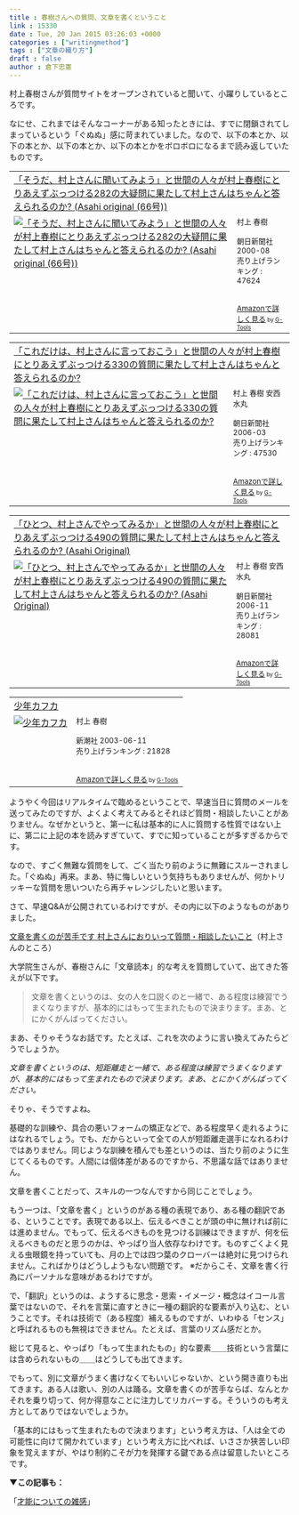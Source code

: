 ```yaml
---
title : 春樹さんへの質問、文章を書くということ
link : 15330
date : Tue, 20 Jan 2015 03:26:03 +0000
categories : ["writingmethod"]
tags : ["文章の織り方"]
draft : false
author : 倉下忠憲
---
```


村上春樹さんが質問サイトをオープンされていると聞いて、小躍りしているところです。

なにせ、これまではそんなコーナーがある知ったときには、すでに閉鎖されてしまっているという「ぐぬぬ」感に苛まれていました。なので、以下の本とか、以下の本とか、以下の本とか、以下の本とかをボロボロになるまで読み返していたものです。

<table  border="0" cellpadding="5"><tr><td colspan="2"><a href="http://www.amazon.co.jp/%E3%80%8C%E3%81%9D%E3%81%86%E3%81%A0%E3%80%81%E6%9D%91%E4%B8%8A%E3%81%95%E3%82%93%E3%81%AB%E8%81%9E%E3%81%84%E3%81%A6%E3%81%BF%E3%82%88%E3%81%86%E3%80%8D%E3%81%A8%E4%B8%96%E9%96%93%E3%81%AE%E4%BA%BA%E3%80%85%E3%81%8C%E6%9D%91%E4%B8%8A%E6%98%A5%E6%A8%B9%E3%81%AB%E3%81%A8%E3%82%8A%E3%81%82%E3%81%88%E3%81%9A%E3%81%B6%E3%81%A3%E3%81%A4%E3%81%91%E3%82%8B282%E3%81%AE%E5%A4%A7%E7%96%91%E5%95%8F%E3%81%AB%E6%9E%9C%E3%81%9F%E3%81%97%E3%81%A6%E6%9D%91%E4%B8%8A%E3%81%95%E3%82%93%E3%81%AF%E3%81%A1%E3%82%83%E3%82%93%E3%81%A8%E7%AD%94%E3%81%88%E3%82%89%E3%82%8C%E3%82%8B%E3%81%AE%E3%81%8B-Asahi-original-66%E5%8F%B7-%E6%9D%91%E4%B8%8A/dp/4022721375%3FSubscriptionId%3D15SMZCTB9V8NGR2TW082%26tag%3Drashita1000-22%26linkCode%3Dxm2%26camp%3D2025%26creative%3D165953%26creativeASIN%3D4022721375" target="_blank">「そうだ、村上さんに聞いてみよう」と世間の人々が村上春樹にとりあえずぶっつける282の大疑問に果たして村上さんはちゃんと答えられるのか? (Asahi original (66号))</a><img src="http://www.assoc-amazon.jp/e/ir?t=rashita1000-22&l=ur2&o=9" width="1" height="1" style="border: none;" alt="" /></td></tr><tr><td valign="top"><a href="http://www.amazon.co.jp/%E3%80%8C%E3%81%9D%E3%81%86%E3%81%A0%E3%80%81%E6%9D%91%E4%B8%8A%E3%81%95%E3%82%93%E3%81%AB%E8%81%9E%E3%81%84%E3%81%A6%E3%81%BF%E3%82%88%E3%81%86%E3%80%8D%E3%81%A8%E4%B8%96%E9%96%93%E3%81%AE%E4%BA%BA%E3%80%85%E3%81%8C%E6%9D%91%E4%B8%8A%E6%98%A5%E6%A8%B9%E3%81%AB%E3%81%A8%E3%82%8A%E3%81%82%E3%81%88%E3%81%9A%E3%81%B6%E3%81%A3%E3%81%A4%E3%81%91%E3%82%8B282%E3%81%AE%E5%A4%A7%E7%96%91%E5%95%8F%E3%81%AB%E6%9E%9C%E3%81%9F%E3%81%97%E3%81%A6%E6%9D%91%E4%B8%8A%E3%81%95%E3%82%93%E3%81%AF%E3%81%A1%E3%82%83%E3%82%93%E3%81%A8%E7%AD%94%E3%81%88%E3%82%89%E3%82%8C%E3%82%8B%E3%81%AE%E3%81%8B-Asahi-original-66%E5%8F%B7-%E6%9D%91%E4%B8%8A/dp/4022721375%3FSubscriptionId%3D15SMZCTB9V8NGR2TW082%26tag%3Drashita1000-22%26linkCode%3Dxm2%26camp%3D2025%26creative%3D165953%26creativeASIN%3D4022721375" target="_blank"><img src="http://ecx.images-amazon.com/images/I/51FMR8974AL._SL160_.jpg" border="0" alt="「そうだ、村上さんに聞いてみよう」と世間の人々が村上春樹にとりあえずぶっつける282の大疑問に果たして村上さんはちゃんと答えられるのか? (Asahi original (66号))" /></a></td><td valign="top"><font size="-1">村上 春樹 <br /><br />朝日新聞社  2000-08<br />売り上げランキング : 47624<br /><br /><br /><a href="http://www.amazon.co.jp/%E3%80%8C%E3%81%9D%E3%81%86%E3%81%A0%E3%80%81%E6%9D%91%E4%B8%8A%E3%81%95%E3%82%93%E3%81%AB%E8%81%9E%E3%81%84%E3%81%A6%E3%81%BF%E3%82%88%E3%81%86%E3%80%8D%E3%81%A8%E4%B8%96%E9%96%93%E3%81%AE%E4%BA%BA%E3%80%85%E3%81%8C%E6%9D%91%E4%B8%8A%E6%98%A5%E6%A8%B9%E3%81%AB%E3%81%A8%E3%82%8A%E3%81%82%E3%81%88%E3%81%9A%E3%81%B6%E3%81%A3%E3%81%A4%E3%81%91%E3%82%8B282%E3%81%AE%E5%A4%A7%E7%96%91%E5%95%8F%E3%81%AB%E6%9E%9C%E3%81%9F%E3%81%97%E3%81%A6%E6%9D%91%E4%B8%8A%E3%81%95%E3%82%93%E3%81%AF%E3%81%A1%E3%82%83%E3%82%93%E3%81%A8%E7%AD%94%E3%81%88%E3%82%89%E3%82%8C%E3%82%8B%E3%81%AE%E3%81%8B-Asahi-original-66%E5%8F%B7-%E6%9D%91%E4%B8%8A/dp/4022721375%3FSubscriptionId%3D15SMZCTB9V8NGR2TW082%26tag%3Drashita1000-22%26linkCode%3Dxm2%26camp%3D2025%26creative%3D165953%26creativeASIN%3D4022721375" target="_blank">Amazonで詳しく見る</a></font><font size="-2"> by <a href="http://www.goodpic.com/mt/aws/index.html" >G-Tools</a></font></td></tr></table>

<table  border="0" cellpadding="5"><tr><td colspan="2"><a href="http://www.amazon.co.jp/%E3%80%8C%E3%81%93%E3%82%8C%E3%81%A0%E3%81%91%E3%81%AF%E3%80%81%E6%9D%91%E4%B8%8A%E3%81%95%E3%82%93%E3%81%AB%E8%A8%80%E3%81%A3%E3%81%A6%E3%81%8A%E3%81%93%E3%81%86%E3%80%8D%E3%81%A8%E4%B8%96%E9%96%93%E3%81%AE%E4%BA%BA%E3%80%85%E3%81%8C%E6%9D%91%E4%B8%8A%E6%98%A5%E6%A8%B9%E3%81%AB%E3%81%A8%E3%82%8A%E3%81%82%E3%81%88%E3%81%9A%E3%81%B6%E3%81%A3%E3%81%A4%E3%81%91%E3%82%8B330%E3%81%AE%E8%B3%AA%E5%95%8F%E3%81%AB%E6%9E%9C%E3%81%9F%E3%81%97%E3%81%A6%E6%9D%91%E4%B8%8A%E3%81%95%E3%82%93%E3%81%AF%E3%81%A1%E3%82%83%E3%82%93%E3%81%A8%E7%AD%94%E3%81%88%E3%82%89%E3%82%8C%E3%82%8B%E3%81%AE%E3%81%8B-%E6%9D%91%E4%B8%8A-%E6%98%A5%E6%A8%B9/dp/402272319X%3FSubscriptionId%3D15SMZCTB9V8NGR2TW082%26tag%3Drashita1000-22%26linkCode%3Dxm2%26camp%3D2025%26creative%3D165953%26creativeASIN%3D402272319X" target="_blank">「これだけは、村上さんに言っておこう」と世間の人々が村上春樹にとりあえずぶっつける330の質問に果たして村上さんはちゃんと答えられるのか?</a><img src="http://www.assoc-amazon.jp/e/ir?t=rashita1000-22&l=ur2&o=9" width="1" height="1" style="border: none;" alt="" /></td></tr><tr><td valign="top"><a href="http://www.amazon.co.jp/%E3%80%8C%E3%81%93%E3%82%8C%E3%81%A0%E3%81%91%E3%81%AF%E3%80%81%E6%9D%91%E4%B8%8A%E3%81%95%E3%82%93%E3%81%AB%E8%A8%80%E3%81%A3%E3%81%A6%E3%81%8A%E3%81%93%E3%81%86%E3%80%8D%E3%81%A8%E4%B8%96%E9%96%93%E3%81%AE%E4%BA%BA%E3%80%85%E3%81%8C%E6%9D%91%E4%B8%8A%E6%98%A5%E6%A8%B9%E3%81%AB%E3%81%A8%E3%82%8A%E3%81%82%E3%81%88%E3%81%9A%E3%81%B6%E3%81%A3%E3%81%A4%E3%81%91%E3%82%8B330%E3%81%AE%E8%B3%AA%E5%95%8F%E3%81%AB%E6%9E%9C%E3%81%9F%E3%81%97%E3%81%A6%E6%9D%91%E4%B8%8A%E3%81%95%E3%82%93%E3%81%AF%E3%81%A1%E3%82%83%E3%82%93%E3%81%A8%E7%AD%94%E3%81%88%E3%82%89%E3%82%8C%E3%82%8B%E3%81%AE%E3%81%8B-%E6%9D%91%E4%B8%8A-%E6%98%A5%E6%A8%B9/dp/402272319X%3FSubscriptionId%3D15SMZCTB9V8NGR2TW082%26tag%3Drashita1000-22%26linkCode%3Dxm2%26camp%3D2025%26creative%3D165953%26creativeASIN%3D402272319X" target="_blank"><img src="http://ecx.images-amazon.com/images/I/518CMSAFSYL._SL160_.jpg" border="0" alt="「これだけは、村上さんに言っておこう」と世間の人々が村上春樹にとりあえずぶっつける330の質問に果たして村上さんはちゃんと答えられるのか?" /></a></td><td valign="top"><font size="-1">村上 春樹 安西 水丸 <br /><br />朝日新聞社  2006-03<br />売り上げランキング : 47530<br /><br /><br /><a href="http://www.amazon.co.jp/%E3%80%8C%E3%81%93%E3%82%8C%E3%81%A0%E3%81%91%E3%81%AF%E3%80%81%E6%9D%91%E4%B8%8A%E3%81%95%E3%82%93%E3%81%AB%E8%A8%80%E3%81%A3%E3%81%A6%E3%81%8A%E3%81%93%E3%81%86%E3%80%8D%E3%81%A8%E4%B8%96%E9%96%93%E3%81%AE%E4%BA%BA%E3%80%85%E3%81%8C%E6%9D%91%E4%B8%8A%E6%98%A5%E6%A8%B9%E3%81%AB%E3%81%A8%E3%82%8A%E3%81%82%E3%81%88%E3%81%9A%E3%81%B6%E3%81%A3%E3%81%A4%E3%81%91%E3%82%8B330%E3%81%AE%E8%B3%AA%E5%95%8F%E3%81%AB%E6%9E%9C%E3%81%9F%E3%81%97%E3%81%A6%E6%9D%91%E4%B8%8A%E3%81%95%E3%82%93%E3%81%AF%E3%81%A1%E3%82%83%E3%82%93%E3%81%A8%E7%AD%94%E3%81%88%E3%82%89%E3%82%8C%E3%82%8B%E3%81%AE%E3%81%8B-%E6%9D%91%E4%B8%8A-%E6%98%A5%E6%A8%B9/dp/402272319X%3FSubscriptionId%3D15SMZCTB9V8NGR2TW082%26tag%3Drashita1000-22%26linkCode%3Dxm2%26camp%3D2025%26creative%3D165953%26creativeASIN%3D402272319X" target="_blank">Amazonで詳しく見る</a></font><font size="-2"> by <a href="http://www.goodpic.com/mt/aws/index.html" >G-Tools</a></font></td></tr></table>

<table  border="0" cellpadding="5"><tr><td colspan="2"><a href="http://www.amazon.co.jp/%E3%80%8C%E3%81%B2%E3%81%A8%E3%81%A4%E3%80%81%E6%9D%91%E4%B8%8A%E3%81%95%E3%82%93%E3%81%A7%E3%82%84%E3%81%A3%E3%81%A6%E3%81%BF%E3%82%8B%E3%81%8B%E3%80%8D%E3%81%A8%E4%B8%96%E9%96%93%E3%81%AE%E4%BA%BA%E3%80%85%E3%81%8C%E6%9D%91%E4%B8%8A%E6%98%A5%E6%A8%B9%E3%81%AB%E3%81%A8%E3%82%8A%E3%81%82%E3%81%88%E3%81%9A%E3%81%B6%E3%81%A3%E3%81%A4%E3%81%91%E3%82%8B490%E3%81%AE%E8%B3%AA%E5%95%8F%E3%81%AB%E6%9E%9C%E3%81%9F%E3%81%97%E3%81%A6%E6%9D%91%E4%B8%8A%E3%81%95%E3%82%93%E3%81%AF%E3%81%A1%E3%82%83%E3%82%93%E3%81%A8%E7%AD%94%E3%81%88%E3%82%89%E3%82%8C%E3%82%8B%E3%81%AE%E3%81%8B-Asahi-Original-%E6%9D%91%E4%B8%8A-%E6%98%A5%E6%A8%B9/dp/4022723300%3FSubscriptionId%3D15SMZCTB9V8NGR2TW082%26tag%3Drashita1000-22%26linkCode%3Dxm2%26camp%3D2025%26creative%3D165953%26creativeASIN%3D4022723300" target="_blank">「ひとつ、村上さんでやってみるか」と世間の人々が村上春樹にとりあえずぶっつける490の質問に果たして村上さんはちゃんと答えられるのか? (Asahi Original)</a><img src="http://www.assoc-amazon.jp/e/ir?t=rashita1000-22&l=ur2&o=9" width="1" height="1" style="border: none;" alt="" /></td></tr><tr><td valign="top"><a href="http://www.amazon.co.jp/%E3%80%8C%E3%81%B2%E3%81%A8%E3%81%A4%E3%80%81%E6%9D%91%E4%B8%8A%E3%81%95%E3%82%93%E3%81%A7%E3%82%84%E3%81%A3%E3%81%A6%E3%81%BF%E3%82%8B%E3%81%8B%E3%80%8D%E3%81%A8%E4%B8%96%E9%96%93%E3%81%AE%E4%BA%BA%E3%80%85%E3%81%8C%E6%9D%91%E4%B8%8A%E6%98%A5%E6%A8%B9%E3%81%AB%E3%81%A8%E3%82%8A%E3%81%82%E3%81%88%E3%81%9A%E3%81%B6%E3%81%A3%E3%81%A4%E3%81%91%E3%82%8B490%E3%81%AE%E8%B3%AA%E5%95%8F%E3%81%AB%E6%9E%9C%E3%81%9F%E3%81%97%E3%81%A6%E6%9D%91%E4%B8%8A%E3%81%95%E3%82%93%E3%81%AF%E3%81%A1%E3%82%83%E3%82%93%E3%81%A8%E7%AD%94%E3%81%88%E3%82%89%E3%82%8C%E3%82%8B%E3%81%AE%E3%81%8B-Asahi-Original-%E6%9D%91%E4%B8%8A-%E6%98%A5%E6%A8%B9/dp/4022723300%3FSubscriptionId%3D15SMZCTB9V8NGR2TW082%26tag%3Drashita1000-22%26linkCode%3Dxm2%26camp%3D2025%26creative%3D165953%26creativeASIN%3D4022723300" target="_blank"><img src="http://ecx.images-amazon.com/images/I/5120Z6J89SL._SL160_.jpg" border="0" alt="「ひとつ、村上さんでやってみるか」と世間の人々が村上春樹にとりあえずぶっつける490の質問に果たして村上さんはちゃんと答えられるのか? (Asahi Original)" /></a></td><td valign="top"><font size="-1">村上 春樹 安西 水丸 <br /><br />朝日新聞社  2006-11<br />売り上げランキング : 28081<br /><br /><br /><a href="http://www.amazon.co.jp/%E3%80%8C%E3%81%B2%E3%81%A8%E3%81%A4%E3%80%81%E6%9D%91%E4%B8%8A%E3%81%95%E3%82%93%E3%81%A7%E3%82%84%E3%81%A3%E3%81%A6%E3%81%BF%E3%82%8B%E3%81%8B%E3%80%8D%E3%81%A8%E4%B8%96%E9%96%93%E3%81%AE%E4%BA%BA%E3%80%85%E3%81%8C%E6%9D%91%E4%B8%8A%E6%98%A5%E6%A8%B9%E3%81%AB%E3%81%A8%E3%82%8A%E3%81%82%E3%81%88%E3%81%9A%E3%81%B6%E3%81%A3%E3%81%A4%E3%81%91%E3%82%8B490%E3%81%AE%E8%B3%AA%E5%95%8F%E3%81%AB%E6%9E%9C%E3%81%9F%E3%81%97%E3%81%A6%E6%9D%91%E4%B8%8A%E3%81%95%E3%82%93%E3%81%AF%E3%81%A1%E3%82%83%E3%82%93%E3%81%A8%E7%AD%94%E3%81%88%E3%82%89%E3%82%8C%E3%82%8B%E3%81%AE%E3%81%8B-Asahi-Original-%E6%9D%91%E4%B8%8A-%E6%98%A5%E6%A8%B9/dp/4022723300%3FSubscriptionId%3D15SMZCTB9V8NGR2TW082%26tag%3Drashita1000-22%26linkCode%3Dxm2%26camp%3D2025%26creative%3D165953%26creativeASIN%3D4022723300" target="_blank">Amazonで詳しく見る</a></font><font size="-2"> by <a href="http://www.goodpic.com/mt/aws/index.html" >G-Tools</a></font></td></tr></table>

<table  border="0" cellpadding="5"><tr><td colspan="2"><a href="http://www.amazon.co.jp/%E5%B0%91%E5%B9%B4%E3%82%AB%E3%83%95%E3%82%AB-%E6%9D%91%E4%B8%8A-%E6%98%A5%E6%A8%B9/dp/410353415X%3FSubscriptionId%3D15SMZCTB9V8NGR2TW082%26tag%3Drashita1000-22%26linkCode%3Dxm2%26camp%3D2025%26creative%3D165953%26creativeASIN%3D410353415X" target="_blank">少年カフカ</a><img src="http://www.assoc-amazon.jp/e/ir?t=rashita1000-22&l=ur2&o=9" width="1" height="1" style="border: none;" alt="" /></td></tr><tr><td valign="top"><a href="http://www.amazon.co.jp/%E5%B0%91%E5%B9%B4%E3%82%AB%E3%83%95%E3%82%AB-%E6%9D%91%E4%B8%8A-%E6%98%A5%E6%A8%B9/dp/410353415X%3FSubscriptionId%3D15SMZCTB9V8NGR2TW082%26tag%3Drashita1000-22%26linkCode%3Dxm2%26camp%3D2025%26creative%3D165953%26creativeASIN%3D410353415X" target="_blank"><img src="http://ecx.images-amazon.com/images/I/51H1AB4106L._SL160_.jpg" border="0" alt="少年カフカ" /></a></td><td valign="top"><font size="-1">村上 春樹 <br /><br />新潮社  2003-06-11<br />売り上げランキング : 21828<br /><br /><br /><a href="http://www.amazon.co.jp/%E5%B0%91%E5%B9%B4%E3%82%AB%E3%83%95%E3%82%AB-%E6%9D%91%E4%B8%8A-%E6%98%A5%E6%A8%B9/dp/410353415X%3FSubscriptionId%3D15SMZCTB9V8NGR2TW082%26tag%3Drashita1000-22%26linkCode%3Dxm2%26camp%3D2025%26creative%3D165953%26creativeASIN%3D410353415X" target="_blank">Amazonで詳しく見る</a></font><font size="-2"> by <a href="http://www.goodpic.com/mt/aws/index.html" >G-Tools</a></font></td></tr></table>

ようやく今回はリアルタイムで臨めるということで、早速当日に質問のメールを送ってみたのですが、よくよく考えてみるとそれほど質問・相談したいことがありません。なぜかというと、第一に私は基本的に人に質問する性質ではない上に、第二に上記の本を読みすぎていて、すでに知っていることが多すぎるからです。

なので、すごく無難な質問をして、ごく当たり前のように無難にスルーされました。「ぐぬぬ」再来。まあ、特に悔しいという気持ちもありませんが、何かトリッキーな質問を思いついたら再チャレンジしたいと思います。

さて、早速Q&Aが公開されているわけですが、その内に以下のようなものがありました。

<a href="http://www.welluneednt.com/entry/2015/01/16/232935" target="_blank">文章を書くのが苦手です 村上さんにおりいって質問・相談したいこと</a>（村上さんのところ）

大学院生さんが、春樹さんに「文章読本」的な考えを質問していて、出てきた答えが以下です。

<blockquote>文章を書くというのは、女の人を口説くのと一緒で、ある程度は練習でうまくなりますが、基本的にはもって生まれたもので決まります。まあ、とにかくがんばってください。</blockquote>

まあ、そりゃそうなお話です。たとえば、これを次のように言い換えてみたらどうでしょうか。

<em>文章を書くというのは、短距離走と一緒で、ある程度は練習でうまくなりますが、基本的にはもって生まれたもので決まります。まあ、とにかくがんばってください。</em>

そりゃ、そうですよね。

基礎的な訓練や、具合の悪いフォームの矯正などで、ある程度早く走れるようにはなれるでしょう。でも、だからといって全ての人が短距離走選手になれるわけではありません。同じような訓練を積んでも差というのは、当たり前のように生じてくるものです。人間には個体差があるのですから、不思議な話ではありません。

文章を書くことだって、スキルの一つなんですから同じことでしょう。

もう一つは、「文章を書く」というのがある種の表現であり、ある種の翻訳である、ということです。表現である以上、伝えるべきことが頭の中に無ければ前には進めません。でもって、伝えるべきものを見つける訓練はできますが、何を伝えるべきものだと思うのかは、やっぱり当人依存なわけです。ものすごくよく見える虫眼鏡を持っていても、月の上では四つ葉のクローバーは絶対に見つけられません。こればかりはどうしようもない問題です。
※だからこそ、文章を書く行為にパーソナルな意味があるわけですが。

で、「翻訳」というのは、ようするに思念・思索・イメージ・概念はイコール言葉ではないので、それを言葉に直すときに一種の翻訳的な要素が入り込む、ということです。それは技術で（ある程度）補えるものですが、いわゆる「センス」と呼ばれるものも無視はできません。たとえば、言葉のリズム感だとか。

総じて見ると、やっぱり「もって生まれたもの」的な要素＿＿技術という言葉には含められないもの＿＿はどうしても出てきます。

でもって、別に文章がうまく書けなくてもいいじゃないか、という開き直りも出てきます。ある人は歌い、別の人は踊る。文章を書くのが苦手ならば、なんとかそれを乗り切って、何か得意なことに注力してリカバーする。そういうのも考え方としてありではないでしょうか。

「基本的にはもって生まれたもので決まります」という考え方は、「人は全ての可能性に向けて開かれています」という考え方に比べれば、いささか狭苦しい印象を覚えますが、やはり制約こそが力を発揮する鍵である点は留意したいところです。

<strong>▼この記事も：</strong>

「<a href="https://rashita.net/blog/?p=14414" target="_blank">才能についての雑感</a>」
